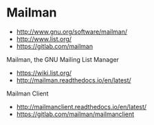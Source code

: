 # Mailman

- <http://www.gnu.org/software/mailman/>
- <http://www.list.org/>
- <https://gitlab.com/mailman>


Mailman, the GNU Mailing List Manager

- <https://wiki.list.org/>
- <http://mailman.readthedocs.io/en/latest/>

Mailman Client

- <http://mailmanclient.readthedocs.io/en/latest/>
- <https://gitlab.com/mailman/mailmanclient>
